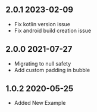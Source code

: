 ## 2.0.1 2023-02-09
* Fix kotlin version issue
* Fix android build creation issue

## 2.0.0 2021-07-27

* Migrating to null safety
* Add custom padding in bubble 

## 1.0.2 2020-05-25

* Added New Example 
